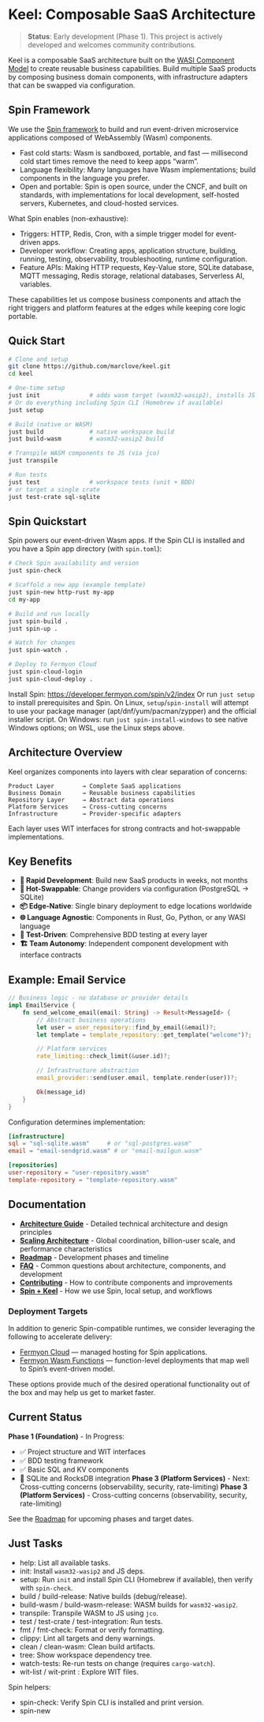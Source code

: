 # Keel: Composable SaaS Architecture

> **Status**: Early development (Phase 1). This project is actively developed and welcomes community contributions.

Keel is a composable SaaS architecture built on the [WASI Component Model](https://component-model.bytecodealliance.org/) to create reusable business capabilities. Build multiple SaaS products by composing business domain components, with infrastructure adapters that can be swapped via configuration.

## Spin Framework

We use the [Spin framework](https://spinframework.dev) to build and run event-driven microservice applications composed of WebAssembly (Wasm) components.

- Fast cold starts: Wasm is sandboxed, portable, and fast — millisecond cold start times remove the need to keep apps “warm”.
- Language flexibility: Many languages have Wasm implementations; build components in the language you prefer.
- Open and portable: Spin is open source, under the CNCF, and built on standards, with implementations for local development, self-hosted servers, Kubernetes, and cloud-hosted services.

What Spin enables (non-exhaustive):
- Triggers: HTTP, Redis, Cron, with a simple trigger model for event-driven apps.
- Developer workflow: Creating apps, application structure, building, running, testing, observability, troubleshooting, runtime configuration.
- Feature APIs: Making HTTP requests, Key-Value store, SQLite database, MQTT messaging, Redis storage, relational databases, Serverless AI, variables.

These capabilities let us compose business components and attach the right triggers and platform features at the edges while keeping core logic portable.

## Quick Start

```bash
# Clone and setup
git clone https://github.com/marclove/keel.git
cd keel

# One-time setup
just init              # adds wasm target (wasm32-wasip2), installs JS deps
# Or do everything including Spin CLI (Homebrew if available)
just setup

# Build (native or WASM)
just build             # native workspace build
just build-wasm        # wasm32-wasip2 build

# Transpile WASM components to JS (via jco)
just transpile

# Run tests
just test              # workspace tests (unit + BDD)
# or target a single crate
just test-crate sql-sqlite
```

## Spin Quickstart

Spin powers our event-driven Wasm apps. If the Spin CLI is installed and you have a Spin app directory (with `spin.toml`):

```bash
# Check Spin availability and version
just spin-check

# Scaffold a new app (example template)
just spin-new http-rust my-app
cd my-app

# Build and run locally
just spin-build .
just spin-up .

# Watch for changes
just spin-watch .

# Deploy to Fermyon Cloud
just spin-cloud-login
just spin-cloud-deploy .
```

Install Spin: https://developer.fermyon.com/spin/v2/index
Or run `just setup` to install prerequisites and Spin. On Linux, `setup`/`spin-install` will attempt to use your package manager (apt/dnf/yum/pacman/zypper) and the official installer script.
On Windows: run `just spin-install-windows` to see native Windows options; on WSL, use the Linux steps above.

## Architecture Overview

Keel organizes components into layers with clear separation of concerns:

```
Product Layer        → Complete SaaS applications
Business Domain      → Reusable business capabilities
Repository Layer     → Abstract data operations
Platform Services    → Cross-cutting concerns
Infrastructure       → Provider-specific adapters
```

Each layer uses WIT interfaces for strong contracts and hot-swappable implementations.

## Key Benefits

- **🚀 Rapid Development**: Build new SaaS products in weeks, not months
- **🔄 Hot-Swappable**: Change providers via configuration (PostgreSQL → SQLite)
- **📦 Edge-Native**: Single binary deployment to edge locations worldwide
- **🌐 Language Agnostic**: Components in Rust, Go, Python, or any WASI language
- **🧪 Test-Driven**: Comprehensive BDD testing at every layer
- **🏗️ Team Autonomy**: Independent component development with interface contracts

## Example: Email Service

```rust
// Business logic - no database or provider details
impl EmailService {
    fn send_welcome_email(email: String) -> Result<MessageId> {
        // Abstract business operations
        let user = user_repository::find_by_email(&email)?;
        let template = template_repository::get_template("welcome")?;

        // Platform services
        rate_limiting::check_limit(&user.id)?;

        // Infrastructure abstraction
        email_provider::send(user.email, template.render(user))?;

        Ok(message_id)
    }
}
```

Configuration determines implementation:
```toml
[infrastructure]
sql = "sql-sqlite.wasm"     # or "sql-postgres.wasm"
email = "email-sendgrid.wasm" # or "email-mailgun.wasm"

[repositories]
user-repository = "user-repository.wasm"
template-repository = "template-repository.wasm"
```

## Documentation

- **[Architecture Guide](ARCHITECTURE.md)** - Detailed technical architecture and design principles
- **[Scaling Architecture](SCALING.md)** - Global coordination, billion-user scale, and performance characteristics
- **[Roadmap](ROADMAP.md)** - Development phases and timeline
- **[FAQ](FAQ.md)** - Common questions about architecture, components, and development
- **[Contributing](CONTRIBUTING.md)** - How to contribute components and improvements
- **[Spin + Keel](SPIN.md)** - How we use Spin, local setup, and workflows

### Deployment Targets

In addition to generic Spin-compatible runtimes, we consider leveraging the following to accelerate delivery:
- [Fermyon Cloud](https://developer.fermyon.com/cloud/index) — managed hosting for Spin applications.
- [Fermyon Wasm Functions](https://developer.fermyon.com/wasm-functions/index) — function-level deployments that map well to Spin’s event-driven model.

These options provide much of the desired operational functionality out of the box and may help us get to market faster.

## Current Status

**Phase 1 (Foundation)** - In Progress:
- ✅ Project structure and WIT interfaces
- ✅ BDD testing framework
- ✅ Basic SQL and KV components
- 🚧 SQLite and RocksDB integration
**Phase 3 (Platform Services)** - Next: Cross-cutting concerns (observability, security, rate-limiting)
**Phase 3 (Platform Services)** - Cross-cutting concerns (observability, security, rate-limiting)

See the [Roadmap](ROADMAP.md) for upcoming phases and target dates.

## Just Tasks

- help: List all available tasks.
- init: Install `wasm32-wasip2` and JS deps.
- setup: Run `init` and install Spin CLI (Homebrew if available), then verify with `spin-check`.
- build / build-release: Native builds (debug/release).
- build-wasm / build-wasm-release: WASM builds for `wasm32-wasip2`.
- transpile: Transpile WASM to JS using `jco`.
- test / test-crate <name> / test-integration: Run tests.
- fmt / fmt-check: Format or verify formatting.
- clippy: Lint all targets and deny warnings.
- clean / clean-wasm: Clean build artifacts.
- tree: Show workspace dependency tree.
- watch-tests: Re-run tests on change (requires `cargo-watch`).
- wit-list / wit-print <name>: Explore WIT files.

Spin helpers:
- spin-check: Verify Spin CLI is installed and print version.
- spin-new <template> <name>: Scaffold a new Spin app from a template.
- spin-build [dir='.']: Build a Spin app in a directory.
- spin-up [dir='.']: Run a Spin app locally.
- spin-watch [dir='.']: Watch a Spin app for changes.
- spin-cloud-login: Authenticate with Fermyon Cloud.
- spin-cloud-deploy [dir='.']: Deploy a Spin app to Fermyon Cloud.

## Community

- **GitHub Issues**: [Report bugs, request features, ask questions](https://github.com/marclove/keel/issues)
- **Architecture Discussions**: Use the `architecture` label for design discussions
- **Component Proposals**: Suggest new business domain components

## License

[MIT License](./LICENSE) - See license file for details.
